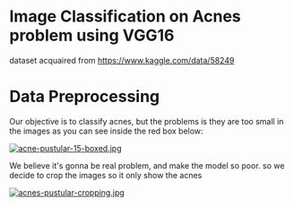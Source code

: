 # Image Classification on Acnes problem using VGG16
dataset acquaired from https://www.kaggle.com/data/58249
# Data Preprocessing
Our objective is to classify acnes, but the problems is they are too small in the images as you can see inside the red box below:

[![acne-pustular-15-boxed.jpg](https://i.postimg.cc/SxVfdTKm/acne-pustular-15-boxed.jpg)](https://postimg.cc/gxXhkKR7)

We believe it's gonna be real problem, and make the model so poor. so we decide to crop the images so it only show the acnes

[![acnes-pustular-cropping.jpg](https://i.postimg.cc/263YyK1y/acnes-pustular-cropping.jpg)](https://postimg.cc/1nx2YMc1)

